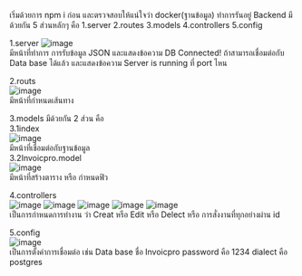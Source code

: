 เริ่มด้วยการ npm i ก่อน และตรวจสอบให้แน่ใจว่า docker(ฐานข้อมูล) ทำการรันอยู่
Backend มีด้วยกัน 5 ส่วนหลักๆ คือ
1.server 2.routes 3.models 4.controllers 5.config  

1.server
![image](https://github.com/user-attachments/assets/f3cdc3ee-2ca8-4637-bf89-15abf48482be)  
มีหน้าที่ทำการ การรับข้อมูล JSON และแสดงข้อความ DB Connected! ถ้าสามารถเชื่อมต่อกับ Data base ได้แล้ว และแสดงข้อความ Server is running ที่ port ไหน  

2.routs  
![image](https://github.com/user-attachments/assets/04ff8685-7419-4488-8851-75e7412a7d3f)  
มีหน้าที่กำหนดเส้นทาง  

3.models มีด้วยกัน 2 ส่วน คือ  
3.1index  
![image](https://github.com/user-attachments/assets/751f2281-0007-4a66-9e1e-abcec6caa469)  
มีหน้าที่เชื่อมต่อกับฐานข้อมูล  
3.2Invoicpro.model  
![image](https://github.com/user-attachments/assets/83999599-88fc-4978-b103-a32611997bbd)  
มีหน้าที่สร้างตาราง หรือ กำหนดฟิว  

4.controllers  
![image](https://github.com/user-attachments/assets/c84f290e-47fb-4069-abf7-14a8bfb1f6c5)
![image](https://github.com/user-attachments/assets/6d99092f-51e0-4e5f-a96b-b02ac0dbc1ba)
![image](https://github.com/user-attachments/assets/d766c974-d030-4652-954f-9bd6bc0b31c3)
![image](https://github.com/user-attachments/assets/7005cc34-4035-4fec-83d3-9b9ca73686a3)
![image](https://github.com/user-attachments/assets/fa913ebb-0497-4ed9-b33b-4e17c6b4d62e)  
เป็นการกำหนดการทำงาน ว่า Creat หรือ Edit หรือ Delect หรือ การสั่งงานที่ทุกอย่างผ่าน id  

5.config  
![image](https://github.com/user-attachments/assets/9babbc1b-cf15-4fc5-94b1-a5d691715d52)  
เป็นการตั้งค่าการเชื่อมต่อ
เช่น Data base ชื่อ Invoicpro
password คือ 1234
dialect คือ postgres

























